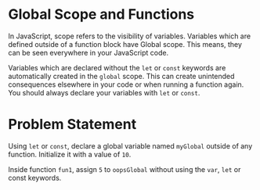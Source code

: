 # Global Scope and Functions
In JavaScript, scope refers to the visibility of variables. Variables which are defined outside of a function block have Global scope. This means, they can be seen everywhere in your JavaScript code.

Variables which are declared without the ```let``` or ```const``` keywords are automatically created in the ```global``` scope. This can create unintended consequences elsewhere in your code or when running a function again. You should always declare your variables with ```let``` or ```const```.

# Problem Statement
Using ```let``` or ```const```, declare a global variable named ```myGlobal``` outside of any function. Initialize it with a value of ```10```.

Inside function ```fun1```, assign ```5``` to ```oopsGlobal``` without using the ```var```, ```let``` or const keywords.
